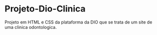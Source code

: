 # Projeto-Dio-Clinica
Projeto em HTML e CSS da plataforma da DIO que se trata de um site de uma clinica odontologica.
